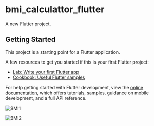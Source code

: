 # bmi_calculattor_flutter

A new Flutter project.

## Getting Started

This project is a starting point for a Flutter application.

A few resources to get you started if this is your first Flutter project:

- [Lab: Write your first Flutter app](https://docs.flutter.dev/get-started/codelab)
- [Cookbook: Useful Flutter samples](https://docs.flutter.dev/cookbook)

For help getting started with Flutter development, view the
[online documentation](https://docs.flutter.dev/), which offers tutorials,
samples, guidance on mobile development, and a full API reference.


![BMI1](https://user-images.githubusercontent.com/6931557/230775383-1d70521e-a262-4848-8343-a82beb46bfe5.png)

![BMI2](https://user-images.githubusercontent.com/6931557/230775387-fa79bdd7-c984-4dcf-ba40-9c1db1b68f67.png)
